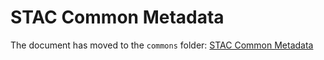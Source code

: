 # STAC Common Metadata

The document has moved to the `commons` folder:
[STAC Common Metadata](../commons/common-metadata.md)

